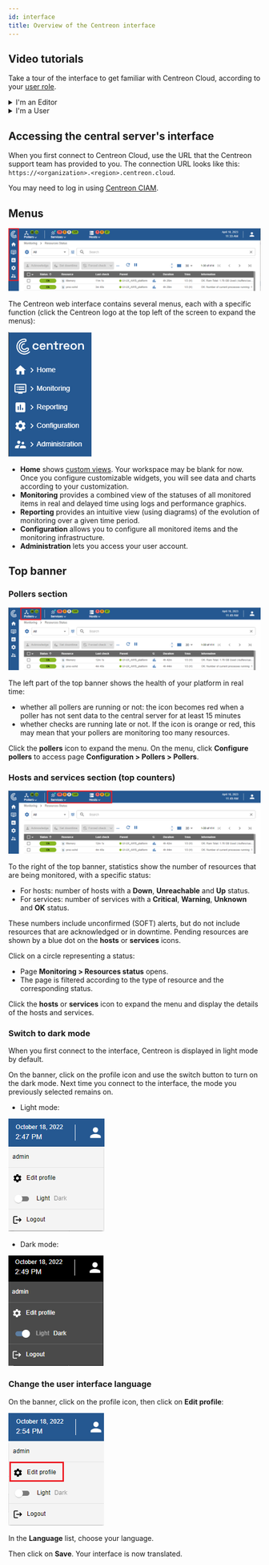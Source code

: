 ```yaml
---
id: interface
title: Overview of the Centreon interface
---
```


## Video tutorials

Take a tour of the interface to get familiar with Centreon Cloud, according to your [user role](../users/users.md#user-roles).

<details>
<summary>I'm an Editor</summary>

- Discover the main menu:

<iframe width="100%" height="650" src="https://demo.arcade.software/piyJh7IO1OtnMvuHEh5o?embed" frameborder="0" allowfullscreen></iframe>

- Discover the top banner:

<iframe width="100%" height="650" src="https://demo.arcade.software/j1cCyYghLIVpGAs2wW0x?embed" frameborder="0" allowfullscreen></iframe>

</details>

<details>
<summary>I'm a User</summary>

- Discover the main menu:

<iframe width="100%" height="650" src="https://demo.arcade.software/rlazq3RJUcApVO6Vw3V3?embed" frameborder="0" allowfullscreen></iframe>

- Discover the top banner:

<iframe width="100%" height="650" src="https://demo.arcade.software/I7RA2Mj8n4BNi22LVTbr?embed" frameborder="0" allowfullscreen></iframe>

</details>

## Accessing the central server's interface

When you first connect to Centreon Cloud, use the URL that the Centreon support team has provided to you. The connection URL looks like this: `https://<organization>.<region>.centreon.cloud`.

You may need to log in using [Centreon CIAM](../ciam/ciam.md).

## Menus

![image](../assets/getting-started/menus.png)

The Centreon web interface contains several menus, each with a specific function (click the Centreon logo at the top left of the screen to expand the menus):

![image](../assets/getting-started/expand_menu.png)

* **Home** shows [custom views](create-custom-view.md).
  Your workspace may be blank for now. Once you configure customizable widgets, you will see data and charts according
  to your customization.
* **Monitoring** provides a combined view of the statuses of all monitored items in real and delayed time using logs and
  performance graphics.
* **Reporting** provides an intuitive view (using diagrams) of the evolution of monitoring over a given time period.
* **Configuration** allows you to configure all monitored items and the monitoring infrastructure.
* **Administration** lets you access your user account.

## Top banner

### Pollers section

![image](../assets/getting-started/banner_pollers.png)

The left part of the top banner shows the health of your platform in real time:

* whether all pollers are running or not: the icon becomes red when a poller has not sent data to the central server for at least 15 minutes
* whether checks are running late or not. If the icon is orange or red, this may mean that your pollers are monitoring too many resources.

Click the **pollers** icon to expand the menu. On the menu, click **Configure pollers** to access page **Configuration > Pollers > Pollers**.

### Hosts and services section (top counters)

![image](../assets/getting-started/top_counters.png)

To the right of the top banner, statistics show the number of resources that are being monitored, with a specific status:

* For hosts: number of hosts with a **Down**, **Unreachable** and **Up** status.
* For services: number of services with a **Critical**, **Warning**, **Unknown** and **OK** status.

These numbers include unconfirmed (SOFT) alerts, but do not include resources that are acknowledged or in downtime. Pending resources are shown by a blue dot on the **hosts** or **services** icons.

Click on a circle representing a status:

* Page **Monitoring > Resources status** opens.
* The page is filtered according to the type of resource and the corresponding status.

Click the **hosts** or **services** icon to expand the menu and display the details of the hosts and services.

### Switch to dark mode

When you first connect to the interface, Centreon is displayed in light mode by default.

On the banner, click on the profile icon and use the switch button to turn on the dark mode.
Next time you connect to the interface, the mode you previously selected remains on.

- Light mode:

![image](../assets/getting-started/menu_light_mode.png)

- Dark mode:

![image](../assets/getting-started/menu_dark_mode.png)

### Change the user interface language

On the banner, click on the profile icon, then click on **Edit profile**:

![image](../assets/getting-started/menu_edit_profile.png)

In the **Language** list, choose your language.

Then click on **Save**. Your interface is now translated.

